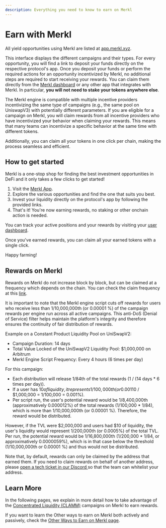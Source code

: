 ```yaml
---
description: Everything you need to know to earn on Merkl
---
```


# Earn with Merkl

All yield opportunities using Merkl are listed at [app.merkl.xyz](https://app.merkl.xyz).

This interface displays the different campaigns and their types. For every opportunity, you will find a link to deposit your funds directly on the respective protocol's app. Once you deposit your funds or perform the required actions for an opportunity incentivized by Merkl, no additional steps are required to start receiving your rewards. You can claim them directly from the [Merkl dashboard](https://app.merkl.xyz/user) or any other app that integrates with Merkl. In particular, **you will not need to stake your tokens anywhere else**.

The Merkl engine is compatible with multiple incentive providers incentivizing the same type of campaigns (e.g., the same pool on UniswapV3) with potentially different parameters. If you are eligible for a campaign on Merkl, you will claim rewards from all incentive providers who have incentivized your behavior when claiming your rewards. This means that many teams can incentivize a specific behavior at the same time with different tokens.

Additionally, you can claim all your tokens in one click per chain, making the process seamless and efficient.

## How to get started

Merkl is a one-stop shop for finding the best investment opportunities in DeFi and it only takes a few clicks to get started!

1. Visit the [Merkl App](https://app.merkl.xyz/).
2. Explore the various opportunities and find the one that suits you best.
3. Invest your liquidity directly on the protocol's app by following the provided links.
4. That's it! You're now earning rewards, no staking or other onchain action is needed.

You can track your active positions and your rewards by visiting your [user dashboard](https://app.merkl.xyz/user/).

Once you've earned rewards, you can claim all your earned tokens with a single click.

Happy farming!

## Rewards on Merkl

Rewards on Merkl do not increase block by block, but can be claimed at a frequency which depends on the chain. You can check the claim frequency at this [link](https://app.merkl.xyz/status).

It is important to note that the Merkl engine script cuts off rewards for users who receive less than 1/10,000,000th (or 0.00001 %) of the campaign rewards per engine run across all active campaigns. This anti-DoS (Denial of Service) filter helps maintain the platform's integrity and therefore ensures the continuity of fair distribution of rewards.

Example on a Constant Product Liquidity Pool on UniSwapV2:

* Campaign Duration: 14 days
* Total Value Locked of the UniSwapV2 Liquidity Pool: $1,000,000 on Arbitrum
* Merkl Engine Script Frequency: Every 4 hours (6 times per day)

For this campaign:

* Each distribution will release 1/84th of the total rewards (1 / (14 days \* 6 times per day)).
* If a user has $10 of liquidity, it represents 1/100,000th (or 0.001%) of the total TVL ($10 / $1,000,000 = 1/100,000 = 0.001%).
* Per script run, the user's potential reward would be 1/8,400,000th (approximatively 0.000012%) of the total rewards (1/100,000 \* 1/84), which is more than 1/10,000,000th (or 0.00001 %). Therefore, the reward would be distributed.

However, if the TVL were $2,000,000 and users had $10 of liquidity, the user's liquidity would represent 1/200,000th (or 0.0005%) of the total TVL. Per run, the potential reward would be 1/16,800,000th (1/200,000 \* 1/84, or approximatively 0.0000059%), which is in that case below the threshold (1/10,000,000th or 0.00001 %) and thus would not be distributed.

Note that, by default, rewards can only be claimed by the address that earned them. If you need to claim rewards on behalf of another address, please [open a tech ticket in our Discord ](https://discord.com/channels/1209830388726243369/1210212731047776357)so that the team can whitelist your address.

## Learn More

In the following pages, we explain in more detail how to take advantage of the [Concentrated Liquidity (CLAMM)](earn-on-concentrated-liquidity-campaigns.md) campaigns on Merkl to earn rewards.

If you want to learn  the Other ways to earn on Merkl both actively and passively, check the [Other Ways to Earn on Merkl page](other-ways-to-earn-on-merkl.md).
